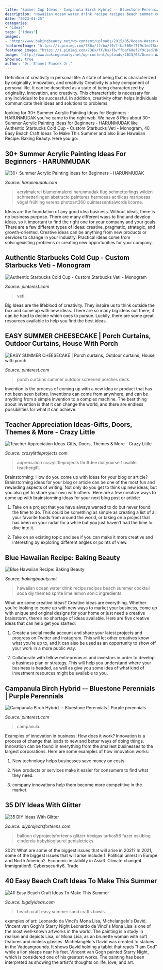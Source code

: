 ```yaml
---
title: "Summer Cup Ideas - Campanula Birch Hybrid -- Bluestone Perennials"
description: "Hawaiian ocean water drink recipe recipes beach summer cocktail soda diy themed sprite lime lemon sonic ingredients"
date: "2023-01-25"
categories:
- "ideas"
tags: ["ideas"]
images:
- "http://www.bakingbeauty.net/wp-content/uploads/2015/05/Ocean-Water-e1432439517521.jpg"
featuredImage: "https://i.pinimg.com/736x/ff/ba/f6/ffbaf68ef7f9c1ed78c4144d74b972be.jpg"
featured_image: "https://i.pinimg.com/736x/ff/ba/f6/ffbaf68ef7f9c1ed78c4144d74b972be.jpg"
image: "http://www.bakingbeauty.net/wp-content/uploads/2015/05/Ocean-Water-e1432439517521.jpg"
ShowToc: true
author: "Dr. Shanel Paucek Jr."
---
```



Definition of creativity in personal life: A state of being that is characterized by originality, innovation, and creativity
Creativity is a key component of personal life. It can be described as a state of being characterized by originality, innovation, and creativity. This characteristic is necessary for any individual to be successful. In addition, creativity often helps individuals communicate their ideas and solutions to problems.

	

		
looking for 30+ Summer Acrylic Painting Ideas for Beginners - HARUNMUDAK you've came to the right web. We have 8 Pics about 30+ Summer Acrylic Painting Ideas for Beginners - HARUNMUDAK like Authentic Starbucks Cold Cup - Custom Starbucks Veti - Monogram, 40 Easy Beach Craft Ideas To Make This Summer and also Blue Hawaiian Recipe: Baking Beauty. Here you go:
		
    
## 30+ Summer Acrylic Painting Ideas For Beginners - HARUNMUDAK

<img loading=lazy src="https://www.harunmudak.com/wp-content/uploads/2020/03/acrylic-painting-for-beginners-easy-20.jpg" onerror="this.onerror=null;this.src='https://tse2.mm.bing.net/th?id=OIP.CBuE26GD79tSXNFbiha6rQHaJ3&amp;pid=15.1';" alt="30+ Summer Acrylic Painting Ideas for Beginners - HARUNMUDAK">

_Source: harunmudak.com_

>acrylmalerei blumenmalerei harunmudak flug schmetterlings wilden schmetterlingen abstracto peintures hermosas acrílicas mariposas vögel frühling verena photoart360 quintessentialwords licorne. 

	

Ideas are the foundation of any good idea business. Without ideas, there is no business purpose. There are many different ways to find and develop ideas, so it important to find the right one for your company and your goals. There are a few different types of ideas: creative, pragmatic, strategic, and growth-oriented. Creative ideas can be anything from new products or services to change in your industry. Practical ideas come from solvingexisting problems or creating new opportunities for your company.

    
## Authentic Starbucks Cold Cup - Custom Starbucks Veti - Monogram

<img loading=lazy src="https://i.pinimg.com/736x/ff/ba/f6/ffbaf68ef7f9c1ed78c4144d74b972be.jpg" onerror="this.onerror=null;this.src='https://tse3.mm.bing.net/th?id=OIP.9wVqC6FMGyZsCGqiJSofGQHaJ3&amp;pid=15.1';" alt="Authentic Starbucks Cold Cup - Custom Starbucks Veti - Monogram">

_Source: pinterest.com_

>veti. 

	

Big Ideas are the lifeblood of creativity. They inspire us to think outside the box and come up with new ideas. There are so many big ideas out there, it can be hard to decide which ones to pursue. Luckily, there are some great resources available to help you find the best ideas.

    
## EASY SUMMER CHEESECAKE | Porch Curtains, Outdoor Curtains, House With Porch

<img loading=lazy src="https://i.pinimg.com/736x/ac/5b/2d/ac5b2d1cc2981f7ee7fe137706fe2680--enclosed-porches-screened-porch-under-deck.jpg" onerror="this.onerror=null;this.src='https://tse2.mm.bing.net/th?id=OIP.HX5X6-7b4OCl8PrcoGHN-ADYEg&amp;pid=15.1';" alt="EASY SUMMER CHEESECAKE | Porch curtains, Outdoor curtains, House with porch">

_Source: pinterest.com_

>porch curtains summer outdoor screened porches deck. 

	

Invention is the process of coming up with a new idea or product that has not been seen before. Inventions can come from anywhere, and can be anything from a simple invention to a complex machine. The best thing about invention is that it can change the world, and there are endless possibilities for what it can achieve.

    
## Teacher Appreciation Ideas-Gifts, Doors, Themes &amp; More - Crazy Little

<img loading=lazy src="https://crazylittleprojects.com/wp-content/uploads/2014/04/TeacherGift.gif" onerror="this.onerror=null;this.src='https://tse3.mm.bing.net/th?id=OIP.SK2wuiaGAgXPgr1L7ALGVAHaMW&amp;pid=15.1';" alt="Teacher Appreciation Ideas-Gifts, Doors, Themes &amp; More - Crazy Little">

_Source: crazylittleprojects.com_

>appreciation crazylittleprojects thriftdee doityourself usable teachergift. 

	

Brainstorming: How do you come up with ideas for your blog or article?
Brainstorming ideas for your blog or article can be one of the most fun and rewarding aspects of writing. Not only do you get to think up new ideas, but you also get to share your own with others. Here are a few creative ways to come up with brainstorming ideas for your next blog post or article:
1. Take on a project that you have always wanted to do but never found the time to do. This could be something as simple as creating a list of all your favorite foods from around the world, or taking on a project that has been on your radar for a while but you just haven’t had the time to dive into it.

2. Take on an existing topic and see if you can make it more creative and interesting by exploring different angles or points of view.

    
## Blue Hawaiian Recipe: Baking Beauty

<img loading=lazy src="http://www.bakingbeauty.net/wp-content/uploads/2015/05/Ocean-Water-e1432439517521.jpg" onerror="this.onerror=null;this.src='https://tse4.mm.bing.net/th?id=OIP.hul0ZJOKK_gR_KBV2xgdcAHaLH&amp;pid=15.1';" alt="Blue Hawaiian Recipe: Baking Beauty">

_Source: bakingbeauty.net_

>hawaiian ocean water drink recipe recipes beach summer cocktail soda diy themed sprite lime lemon sonic ingredients. 

	

What are some creative ideas?
Creative ideas are everything. Whether you’re looking to come up with new ways to market your business, come up with unique and original designs for your home or just need a creative brainstorm, there’s no shortage of ideas available. Here are five creative ideas that can help get you started:
1. Create a social media account and share your latest projects and progress on Twitter and Instagram. This will let other creatives know what you’re up to, and it can also be used as an opportunity to show off your work in a more public way.

2. Collaborate with fellow entrepreneurs and investors in order to develop a business plan or strategy. This will help you understand where your business is headed, as well as give you some idea of what kind of investment resources might be available to you.


    
## Campanula Birch Hybrid -- Bluestone Perennials | Purple Perennials

<img loading=lazy src="https://i.pinimg.com/736x/14/94/40/149440a85285acc13d4c5eed49246c11--late-summer-summer-sun.jpg" onerror="this.onerror=null;this.src='https://tse4.mm.bing.net/th?id=OIP.ssCVAPHDCXfn9klufeK5BwHaJ4&amp;pid=15.1';" alt="Campanula Birch Hybrid -- Bluestone Perennials | Purple perennials">

_Source: pinterest.com_

>campanula. 

	

Examples of innovation in business: How does it work?
Innovation is a process of change that leads to new and better ways of doing things. Innovation can be found in everything from the smallest businesses to the largest corporations. Here are some examples of how innovation works:
1. New technology helps businesses save money on costs.

2. New products or services make it easier for consumers to find what they need.

3. company innovations help them become more competitive in the market.


    
## 35 DIY Ideas With Glitter

<img loading=lazy src="http://diyprojectsforteens.com/wp-content/uploads/2017/09/Glitter-Balloon.jpg" onerror="this.onerror=null;this.src='https://tse4.mm.bing.net/th?id=OIP.fR8432ykacj0KNpFKTRVqwHaN4&amp;pid=15.1';" alt="35 DIY Ideas With Glitter">

_Source: diyprojectsforteens.com_

>balloon diyprojectsforteens glitzer bexigas tarkos56 fazer eskiblog cinderela babybloglaurel genialetricks. 

	

2021: What are some of the biggest issues that will arise in 2021?
In 2021, some of the biggest issues that will arise include:1. Political unrest in Europe and North America2. Economic instability in Asia3. Climate change4. Immigration5. Cybersecurity6. Trade
    
## 40 Easy Beach Craft Ideas To Make This Summer

<img loading=lazy src="https://bigdiyideas.com/wp-content/uploads/2015/05/copy_1_002small.jpg" onerror="this.onerror=null;this.src='https://tse1.mm.bing.net/th?id=OIP.aPuexXs5Oc_VS85PeNFRKgHaEL&amp;pid=15.1';" alt="40 Easy Beach Craft Ideas To Make This Summer">

_Source: bigdiyideas.com_

>beach craft easy summer sand crafts bowls. 

	

examples of art: Leonardo da Vinci's Mona Lisa, Michelangelo's David, Vincent van Gogh's Starry Night
Leonardo da Vinci's Mona Lisa is one of the most well-known artworks in the world. The painting is a study in realism and depicts Lisa, or Mona Lisa, as an brunette woman with soft features and rimless glasses. Michelangelo's David was created to statues in the Vaticangrounds. It shows David holding a tablet that reads "I am God" while a lion sleeps near his feet. Vincent van Gogh painted Starry Night, which is considered one of his greatest works. The painting has been interpreted as showing the artist's thoughts on life, love, and art.


